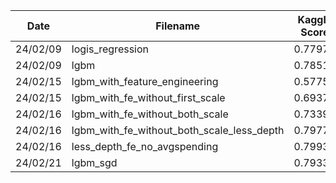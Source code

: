 | Date | Filename | Kaggle Score | Best |
|---|---|---|---|
| 24/02/09 | logis_regression | 0.77975 |  |
| 24/02/09 | lgbm | 0.78512 | |
| 24/02/15 | lgbm_with_feature_engineering | 0.5775 |  |
| 24/02/15 | lgbm_with_fe_without_first_scale | 0.69371 |  |
| 24/02/16 | lgbm_with_fe_without_both_scale | 0.73392 |  |
| 24/02/16 | lgbm_with_fe_without_both_scale_less_depth | 0.79775 | |
| 24/02/16 | less_depth_fe_no_avgspending | 0.79939 | * |
| 24/02/21 | lgbm_sgd | 0.79331 |  |